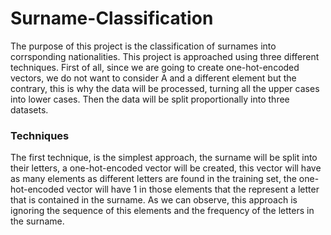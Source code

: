 # Surname-Classification

The purpose of this project is the classification of surnames into corrsponding nationalities. This project is approached using three different techniques. First of all, since we are going to create one-hot-encoded vectors, we do not want to consider A and a different element but the contrary, this is why the data will be processed, turning all the upper cases into lower cases. Then the data will be split proportionally into three datasets.

### Techniques
The first technique, is the simplest approach, the surname will be split into their letters, a one-hot-encoded vector will be created, this vector will have as many elements as different letters are found in the training set, the one-hot-encoded vector will have 1 in those elements that the represent a letter that is contained in the surname. As we can observe, this approach is ignoring the sequence of this elements and the frequency of the letters in the surname. 

